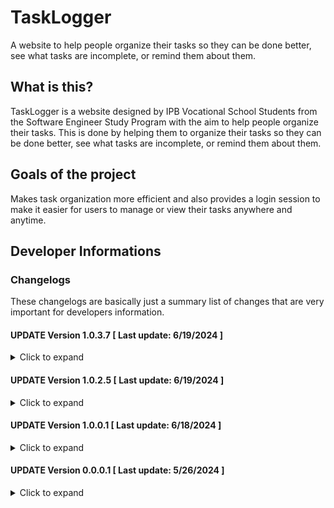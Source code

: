 # TaskLogger
A website to help people organize their tasks so they can be done better, see what tasks are incomplete, or remind them about them.

## What is this?
TaskLogger is a website designed by IPB Vocational School Students from the Software Engineer Study Program with the aim to help people organize their tasks.
This is done by helping them to organize their tasks so they can be done better, see what tasks are incomplete, or remind them about them.

## Goals of the project
Makes task organization more efficient and also provides a login session to make it easier for users to manage or view their tasks anywhere and anytime.

## Developer Informations
### Changelogs
These changelogs are basically just a summary list of changes that are very important for developers information.

#### UPDATE Version 1.0.3.7 [ Last update: 6/19/2024 ]
<details>
<summary>Click to expand</summary>

**[ HOSTING ]**
- Enabled hosting's domain [tasklogger.pythonanywhere.com](https://tasklogger.pythonanywhere.com) and now is fully accessable

**[ COMMONS ]**
- Added documents for the project
- Added logo image

**[ FLASK ]**
- Added alert css style
- Added alert-message logic
- Fixed bug validate-user and some alert-messages
- Fixed bug database not loaded correctly in server-side

</details>

#### UPDATE Version 1.0.2.5 [ Last update: 6/19/2024 ]
<details>
<summary>Click to expand</summary>

**[ COMMONS ]**
- Added documents for the project
- Added logo image

**[ FLASK ]**
- Added project files

</details>

#### UPDATE Version 1.0.0.1 [ Last update: 6/18/2024 ]
<details>
<summary>Click to expand</summary>

**[ FLASK ]**
- Added flask's environment

</details>

#### UPDATE Version 0.0.0.1 [ Last update: 5/26/2024 ]
<details>
<summary>Click to expand</summary>

**[ COMMONS ]**
- Added README.md
- Initial commit

</details>
